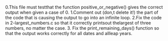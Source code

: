 0.This file must testthat the function positive_or_negative() gives the correct output when given a case of 0. 1.Comment out (don,t delete it!) the part of the code that is causing the output to go into an infinite loop. 2.Fix the code in 2-largest_numbers.c so that it correctly printsout thelargest of three numbers, no matter the case. 3. Fix the print_remaining_days() function so that the output works correctly for all dates and allleap years.
